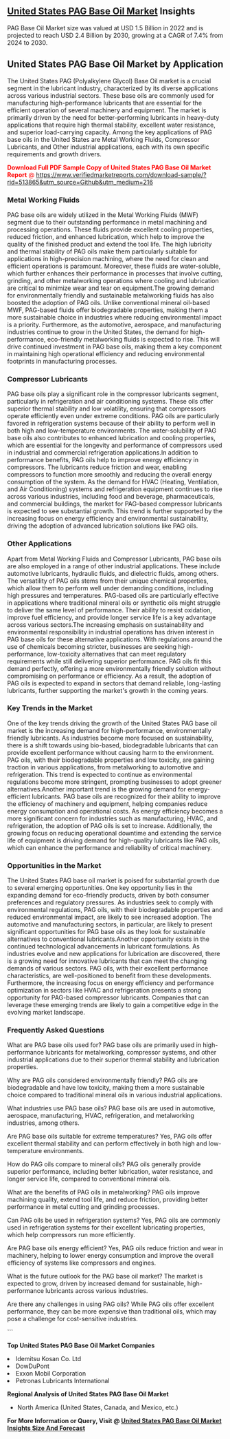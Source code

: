 <h2><a href="https://www.verifiedmarketreports.com/download-sample/?rid=513865&amp;utm_source=Github&amp;utm_medium=216" target="_blank">United States PAG Base Oil Market</a> Insights</h2><p>PAG Base Oil Market size was valued at USD 1.5 Billion in 2022 and is projected to reach USD 2.4 Billion by 2030, growing at a CAGR of 7.4% from 2024 to 2030.</p><p><h2>United States PAG Base Oil Market by Application</h2>The United States PAG (Polyalkylene Glycol) Base Oil market is a crucial segment in the lubricant industry, characterized by its diverse applications across various industrial sectors. These base oils are commonly used for manufacturing high-performance lubricants that are essential for the efficient operation of several machinery and equipment. The market is primarily driven by the need for better-performing lubricants in heavy-duty applications that require high thermal stability, excellent water resistance, and superior load-carrying capacity. Among the key applications of PAG base oils in the United States are Metal Working Fluids, Compressor Lubricants, and Other industrial applications, each with its own specific requirements and growth drivers.<p><span class=""><span style="color: #ff0000;"><strong>Download Full PDF Sample Copy of United States PAG Base Oil Market Report</strong> @ </span><a href="https://www.verifiedmarketreports.com/download-sample/?rid=513865&amp;utm_source=Github&amp;utm_medium=216" target="_blank">https://www.verifiedmarketreports.com/download-sample/?rid=513865&amp;utm_source=Github&amp;utm_medium=216</a></span></p><h3>Metal Working Fluids</h3>PAG base oils are widely utilized in the Metal Working Fluids (MWF) segment due to their outstanding performance in metal machining and processing operations. These fluids provide excellent cooling properties, reduced friction, and enhanced lubrication, which help to improve the quality of the finished product and extend the tool life. The high lubricity and thermal stability of PAG oils make them particularly suitable for applications in high-precision machining, where the need for clean and efficient operations is paramount. Moreover, these fluids are water-soluble, which further enhances their performance in processes that involve cutting, grinding, and other metalworking operations where cooling and lubrication are critical to minimize wear and tear on equipment.The growing demand for environmentally friendly and sustainable metalworking fluids has also boosted the adoption of PAG oils. Unlike conventional mineral oil-based MWF, PAG-based fluids offer biodegradable properties, making them a more sustainable choice in industries where reducing environmental impact is a priority. Furthermore, as the automotive, aerospace, and manufacturing industries continue to grow in the United States, the demand for high-performance, eco-friendly metalworking fluids is expected to rise. This will drive continued investment in PAG base oils, making them a key component in maintaining high operational efficiency and reducing environmental footprints in manufacturing processes.<h3>Compressor Lubricants</h3>PAG base oils play a significant role in the compressor lubricants segment, particularly in refrigeration and air conditioning systems. These oils offer superior thermal stability and low volatility, ensuring that compressors operate efficiently even under extreme conditions. PAG oils are particularly favored in refrigeration systems because of their ability to perform well in both high and low-temperature environments. The water-solubility of PAG base oils also contributes to enhanced lubrication and cooling properties, which are essential for the longevity and performance of compressors used in industrial and commercial refrigeration applications.In addition to performance benefits, PAG oils help to improve energy efficiency in compressors. The lubricants reduce friction and wear, enabling compressors to function more smoothly and reducing the overall energy consumption of the system. As the demand for HVAC (Heating, Ventilation, and Air Conditioning) systems and refrigeration equipment continues to rise across various industries, including food and beverage, pharmaceuticals, and commercial buildings, the market for PAG-based compressor lubricants is expected to see substantial growth. This trend is further supported by the increasing focus on energy efficiency and environmental sustainability, driving the adoption of advanced lubrication solutions like PAG oils.<h3>Other Applications</h3>Apart from Metal Working Fluids and Compressor Lubricants, PAG base oils are also employed in a range of other industrial applications. These include automotive lubricants, hydraulic fluids, and dielectric fluids, among others. The versatility of PAG oils stems from their unique chemical properties, which allow them to perform well under demanding conditions, including high pressures and temperatures. PAG-based oils are particularly effective in applications where traditional mineral oils or synthetic oils might struggle to deliver the same level of performance. Their ability to resist oxidation, improve fuel efficiency, and provide longer service life is a key advantage across various sectors.The increasing emphasis on sustainability and environmental responsibility in industrial operations has driven interest in PAG base oils for these alternative applications. With regulations around the use of chemicals becoming stricter, businesses are seeking high-performance, low-toxicity alternatives that can meet regulatory requirements while still delivering superior performance. PAG oils fit this demand perfectly, offering a more environmentally friendly solution without compromising on performance or efficiency. As a result, the adoption of PAG oils is expected to expand in sectors that demand reliable, long-lasting lubricants, further supporting the market's growth in the coming years.<h3>Key Trends in the Market</h3>One of the key trends driving the growth of the United States PAG base oil market is the increasing demand for high-performance, environmentally friendly lubricants. As industries become more focused on sustainability, there is a shift towards using bio-based, biodegradable lubricants that can provide excellent performance without causing harm to the environment. PAG oils, with their biodegradable properties and low toxicity, are gaining traction in various applications, from metalworking to automotive and refrigeration. This trend is expected to continue as environmental regulations become more stringent, prompting businesses to adopt greener alternatives.Another important trend is the growing demand for energy-efficient lubricants. PAG base oils are recognized for their ability to improve the efficiency of machinery and equipment, helping companies reduce energy consumption and operational costs. As energy efficiency becomes a more significant concern for industries such as manufacturing, HVAC, and refrigeration, the adoption of PAG oils is set to increase. Additionally, the growing focus on reducing operational downtime and extending the service life of equipment is driving demand for high-quality lubricants like PAG oils, which can enhance the performance and reliability of critical machinery.<h3>Opportunities in the Market</h3>The United States PAG base oil market is poised for substantial growth due to several emerging opportunities. One key opportunity lies in the expanding demand for eco-friendly products, driven by both consumer preferences and regulatory pressures. As industries seek to comply with environmental regulations, PAG oils, with their biodegradable properties and reduced environmental impact, are likely to see increased adoption. The automotive and manufacturing sectors, in particular, are likely to present significant opportunities for PAG base oils as they look for sustainable alternatives to conventional lubricants.Another opportunity exists in the continued technological advancements in lubricant formulations. As industries evolve and new applications for lubrication are discovered, there is a growing need for innovative lubricants that can meet the changing demands of various sectors. PAG oils, with their excellent performance characteristics, are well-positioned to benefit from these developments. Furthermore, the increasing focus on energy efficiency and performance optimization in sectors like HVAC and refrigeration presents a strong opportunity for PAG-based compressor lubricants. Companies that can leverage these emerging trends are likely to gain a competitive edge in the evolving market landscape.<h3>Frequently Asked Questions</h3><p>What are PAG base oils used for? PAG base oils are primarily used in high-performance lubricants for metalworking, compressor systems, and other industrial applications due to their superior thermal stability and lubrication properties.</p><p>Why are PAG oils considered environmentally friendly? PAG oils are biodegradable and have low toxicity, making them a more sustainable choice compared to traditional mineral oils in various industrial applications.</p><p>What industries use PAG base oils? PAG base oils are used in automotive, aerospace, manufacturing, HVAC, refrigeration, and metalworking industries, among others.</p><p>Are PAG base oils suitable for extreme temperatures? Yes, PAG oils offer excellent thermal stability and can perform effectively in both high and low-temperature environments.</p><p>How do PAG oils compare to mineral oils? PAG oils generally provide superior performance, including better lubrication, water resistance, and longer service life, compared to conventional mineral oils.</p><p>What are the benefits of PAG oils in metalworking? PAG oils improve machining quality, extend tool life, and reduce friction, providing better performance in metal cutting and grinding processes.</p><p>Can PAG oils be used in refrigeration systems? Yes, PAG oils are commonly used in refrigeration systems for their excellent lubricating properties, which help compressors run more efficiently.</p><p>Are PAG base oils energy efficient? Yes, PAG oils reduce friction and wear in machinery, helping to lower energy consumption and improve the overall efficiency of systems like compressors and engines.</p><p>What is the future outlook for the PAG base oil market? The market is expected to grow, driven by increased demand for sustainable, high-performance lubricants across various industries.</p><p>Are there any challenges in using PAG oils? While PAG oils offer excellent performance, they can be more expensive than traditional oils, which may pose a challenge for cost-sensitive industries.</p>```</p><p><strong>Top United States PAG Base Oil Market Companies</strong></p><div data-test-id=""><p><li>Idemitsu Kosan Co. Ltd</li><li> DowDuPont</li><li> Exxon Mobil Corporation</li><li> Petronas Lubricants International</li></p><div><strong>Regional Analysis of&nbsp;United States PAG Base Oil Market</strong></div><ul><li dir="ltr"><p dir="ltr">North America&nbsp;(United States, Canada, and Mexico, etc.)</p></li></ul><p><strong>For More Information or Query, Visit @&nbsp;</strong><strong><a href="https://www.verifiedmarketreports.com/product/pag-base-oil-market-size-and-forecast/?utm_source=Github&amp;utm_medium=216" target="_blank">United States PAG Base Oil Market Insights Size And Forecast</a></strong></p></div>
